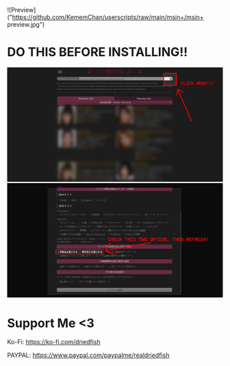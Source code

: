 
![Preview]("https://github.com/KememChan/userscripts/raw/main/msin+/msin+ preview.jpg")

# DO THIS BEFORE INSTALLING!!

![Step One](https://github.com/KememChan/userscripts/raw/main/msin+/msin+1.jpg)
![Step Two](https://github.com/KememChan/userscripts/raw/main/msin+/msin+2.jpg)

# Support Me <3

Ko-Fi: https://ko-fi.com/driedfish

PAYPAL: https://www.paypal.com/paypalme/realdriedfish
